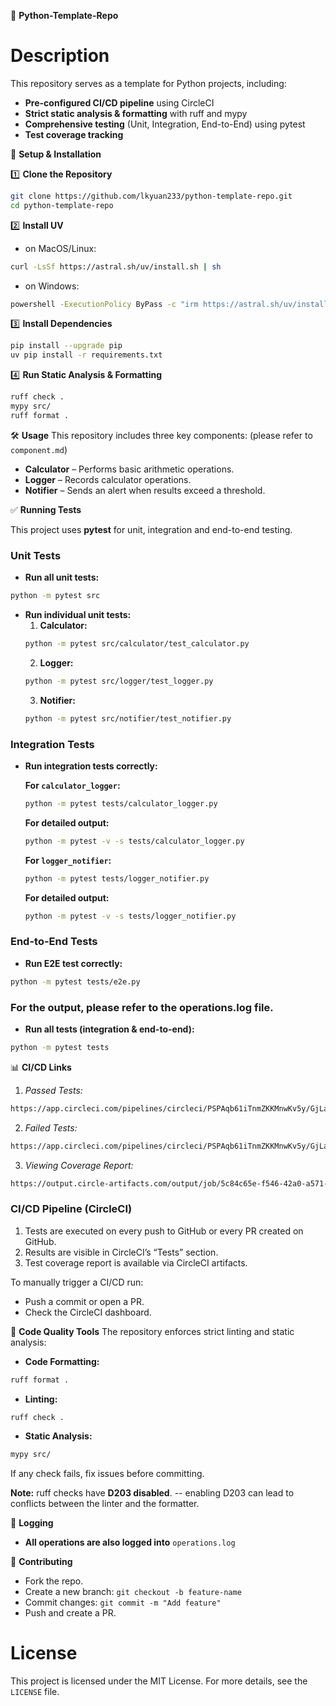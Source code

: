 🚀 **Python-Template-Repo**

# Description
This repository serves as a template for Python projects, including:
- **Pre-configured CI/CD pipeline** using CircleCI
- **Strict static analysis & formatting** with ruff and mypy
- **Comprehensive testing** (Unit, Integration, End-to-End) using pytest
- **Test coverage tracking**

📌 **Setup & Installation**

1️⃣ **Clone the Repository**
```sh
git clone https://github.com/lkyuan233/python-template-repo.git
cd python-template-repo
```

2️⃣ **Install UV**
- on MacOS/Linux:
```sh
curl -LsSf https://astral.sh/uv/install.sh | sh
```
- on Windows:
```sh
powershell -ExecutionPolicy ByPass -c "irm https://astral.sh/uv/install.ps1 | iex"
```

3️⃣ **Install Dependencies**
```sh
pip install --upgrade pip
uv pip install -r requirements.txt
```

4️⃣ **Run Static Analysis & Formatting**
```sh
ruff check .
mypy src/
ruff format .
```

🛠️ **Usage**
This repository includes three key components: (please refer to `component.md`)
- **Calculator** – Performs basic arithmetic operations.
- **Logger** – Records calculator operations.
- **Notifier** – Sends an alert when results exceed a threshold.

✅ **Running Tests**

This project uses **pytest** for unit, integration and end-to-end testing.

### **Unit Tests**

- **Run all unit tests:**
```sh
python -m pytest src
```

- **Run individual unit tests:**
  1. **Calculator:**
  ```sh
  python -m pytest src/calculator/test_calculator.py
  ```
  2. **Logger:**
  ```sh
  python -m pytest src/logger/test_logger.py
  ```
  3. **Notifier:**
  ```sh
  python -m pytest src/notifier/test_notifier.py
  ```

### **Integration Tests**

- **Run integration tests correctly:**

  **For `calculator_logger`:**
  ```sh
  python -m pytest tests/calculator_logger.py
  ```
  **For detailed output:**
  ```sh
  python -m pytest -v -s tests/calculator_logger.py
  ```

  **For `logger_notifier`:**
  ```sh
  python -m pytest tests/logger_notifier.py
  ```
  **For detailed output:**
  ```sh
  python -m pytest -v -s tests/logger_notifier.py
  ```

### **End-to-End Tests**

- **Run E2E test correctly:**
```sh
python -m pytest tests/e2e.py
```

### For the output, please refer to the **operations.log** file.

- **Run all tests (integration & end-to-end):**
```sh
python -m pytest tests
```

📊 **CI/CD Links**
1. *Passed Tests:*
```sh
https://app.circleci.com/pipelines/circleci/PSPAqb61iTnmZKKMnwKv5y/GjLaCzQtg7o9JRt3fefk5f/137/workflows/ced0bc29-6728-49d6-9144-7832824a2690/jobs/139/steps
```
2. *Failed Tests:*
```sh
https://app.circleci.com/pipelines/circleci/PSPAqb61iTnmZKKMnwKv5y/GjLaCzQtg7o9JRt3fefk5f/133/workflows/12178a55-f62a-4a8f-a522-fcdf42f11a4c/jobs/134
```
3. *Viewing Coverage Report:*
```sh
https://output.circle-artifacts.com/output/job/5c84c65e-f546-42a0-a571-00298281fb0f/artifacts/0/coverage_html/index.html
```

### **CI/CD Pipeline (CircleCI)**
1. Tests are executed on every push to GitHub or every PR created on GitHub.
2. Results are visible in CircleCI’s “Tests” section.
3. Test coverage report is available via CircleCI artifacts.

To manually trigger a CI/CD run:
- Push a commit or open a PR.
- Check the CircleCI dashboard.

📏 **Code Quality Tools**
The repository enforces strict linting and static analysis:
- **Code Formatting:**
```sh
ruff format .
```
- **Linting:**
```sh
ruff check .
```
- **Static Analysis:**
```sh
mypy src/
```

If any check fails, fix issues before committing.

**Note:** ruff checks have **D203 disabled**.
-- enabling D203 can lead to conflicts between the linter and the formatter.

📜 **Logging**
- **All operations are also logged into** `operations.log`

🤝 **Contributing**
- Fork the repo.
- Create a new branch: `git checkout -b feature-name`
- Commit changes: `git commit -m "Add feature"`
- Push and create a PR.

# License
This project is licensed under the MIT License. For more details, see the `LICENSE` file.

